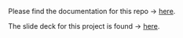 Please find the documentation for this repo &#8594; [here](https://klinares.github.io/airwars_scraping_project/).

The slide deck for this project is found &#8594; [here](https://klinares.github.io/airwars_scraping_project/code/airwars_project_slides#/results-hierarchical-clustering).
